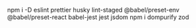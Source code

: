 npm i -D eslint prettier husky lint-staged @babel/preset-env @babel/preset-react babel-jest jest jsdom
npm i dompurify zod
